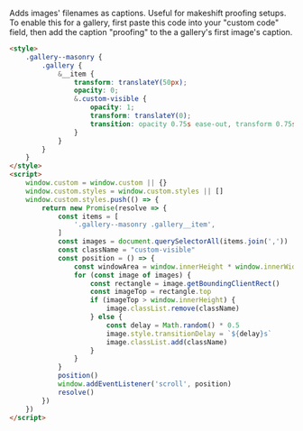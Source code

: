 Adds images' filenames as captions. Useful for makeshift proofing setups. To enable this for a gallery, first paste this code into your "custom code" field, then add the caption "proofing" to the a gallery's first image's caption.

```html
<style>
	.gallery--masonry {
		.gallery {
			&__item {
				transform: translateY(50px);
				opacity: 0;
				&.custom-visible {
					opacity: 1;
					transform: translateY(0);
					transition: opacity 0.75s ease-out, transform 0.75s ease-out;
				}
			}
		}
	}
</style>
<script>
	window.custom = window.custom || {}
	window.custom.styles = window.custom.styles || []
	window.custom.styles.push(() => {
		return new Promise(resolve => {
			const items = [
				'.gallery--masonry .gallery__item',
			]
			const images = document.querySelectorAll(items.join(','))
			const className = "custom-visible"
			const position = () => {
				const windowArea = window.innerHeight * window.innerWidth
				for (const image of images) {
					const rectangle = image.getBoundingClientRect()
					const imageTop = rectangle.top
					if (imageTop > window.innerHeight) {
						image.classList.remove(className)
					} else {
						const delay = Math.random() * 0.5
						image.style.transitionDelay = `${delay}s`
						image.classList.add(className)
					}
				}
			}
			position()
			window.addEventListener('scroll', position)
			resolve()
		})
	})
</script>
```
